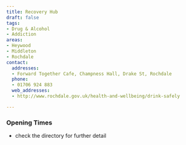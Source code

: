 ```yaml
---
title: Recovery Hub
draft: false
tags:
- Drug & Alcohol
- Addiction
areas:
- Heywood
- Middleton
- Rochdale
contact:
  addresses:
  - Forward Together Cafe, Champness Hall, Drake St, Rochdale
  phone:
  - 01706 924 883
  web_addresses:
  - http://www.rochdale.gov.uk/health-and-wellbeing/drink-safely

---
```


### Opening Times
* check the directory for further detail
